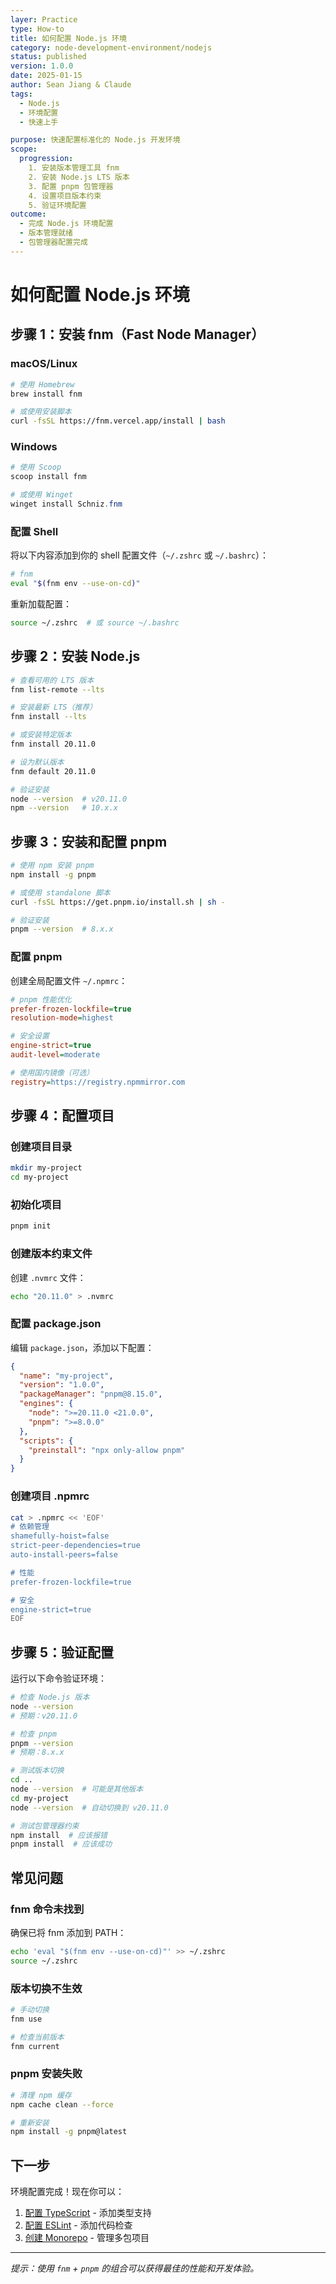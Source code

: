 ```yaml
---
layer: Practice
type: How-to
title: 如何配置 Node.js 环境
category: node-development-environment/nodejs
status: published
version: 1.0.0
date: 2025-01-15
author: Sean Jiang & Claude
tags:
  - Node.js
  - 环境配置
  - 快速上手

purpose: 快速配置标准化的 Node.js 开发环境
scope:
  progression:
    1. 安装版本管理工具 fnm
    2. 安装 Node.js LTS 版本
    3. 配置 pnpm 包管理器
    4. 设置项目版本约束
    5. 验证环境配置
outcome:
  - 完成 Node.js 环境配置
  - 版本管理就绪
  - 包管理器配置完成
---
```


# 如何配置 Node.js 环境

## 步骤 1：安装 fnm（Fast Node Manager）

### macOS/Linux

```bash
# 使用 Homebrew
brew install fnm

# 或使用安装脚本
curl -fsSL https://fnm.vercel.app/install | bash
```

### Windows

```powershell
# 使用 Scoop
scoop install fnm

# 或使用 Winget
winget install Schniz.fnm
```

### 配置 Shell

将以下内容添加到你的 shell 配置文件（`~/.zshrc` 或 `~/.bashrc`）：

```bash
# fnm
eval "$(fnm env --use-on-cd)"
```

重新加载配置：

```bash
source ~/.zshrc  # 或 source ~/.bashrc
```

## 步骤 2：安装 Node.js

```bash
# 查看可用的 LTS 版本
fnm list-remote --lts

# 安装最新 LTS（推荐）
fnm install --lts

# 或安装特定版本
fnm install 20.11.0

# 设为默认版本
fnm default 20.11.0

# 验证安装
node --version  # v20.11.0
npm --version   # 10.x.x
```

## 步骤 3：安装和配置 pnpm

```bash
# 使用 npm 安装 pnpm
npm install -g pnpm

# 或使用 standalone 脚本
curl -fsSL https://get.pnpm.io/install.sh | sh -

# 验证安装
pnpm --version  # 8.x.x
```

### 配置 pnpm

创建全局配置文件 `~/.npmrc`：

```ini
# pnpm 性能优化
prefer-frozen-lockfile=true
resolution-mode=highest

# 安全设置
engine-strict=true
audit-level=moderate

# 使用国内镜像（可选）
registry=https://registry.npmmirror.com
```

## 步骤 4：配置项目

### 创建项目目录

```bash
mkdir my-project
cd my-project
```

### 初始化项目

```bash
pnpm init
```

### 创建版本约束文件

创建 `.nvmrc` 文件：

```bash
echo "20.11.0" > .nvmrc
```

### 配置 package.json

编辑 `package.json`，添加以下配置：

```json
{
  "name": "my-project",
  "version": "1.0.0",
  "packageManager": "pnpm@8.15.0",
  "engines": {
    "node": ">=20.11.0 <21.0.0",
    "pnpm": ">=8.0.0"
  },
  "scripts": {
    "preinstall": "npx only-allow pnpm"
  }
}
```

### 创建项目 .npmrc

```bash
cat > .npmrc << 'EOF'
# 依赖管理
shamefully-hoist=false
strict-peer-dependencies=true
auto-install-peers=false

# 性能
prefer-frozen-lockfile=true

# 安全
engine-strict=true
EOF
```

## 步骤 5：验证配置

运行以下命令验证环境：

```bash
# 检查 Node.js 版本
node --version
# 预期：v20.11.0

# 检查 pnpm
pnpm --version
# 预期：8.x.x

# 测试版本切换
cd ..
node --version  # 可能是其他版本
cd my-project
node --version  # 自动切换到 v20.11.0

# 测试包管理器约束
npm install  # 应该报错
pnpm install  # 应该成功
```

## 常见问题

### fnm 命令未找到

确保已将 fnm 添加到 PATH：

```bash
echo 'eval "$(fnm env --use-on-cd)"' >> ~/.zshrc
source ~/.zshrc
```

### 版本切换不生效

```bash
# 手动切换
fnm use

# 检查当前版本
fnm current
```

### pnpm 安装失败

```bash
# 清理 npm 缓存
npm cache clean --force

# 重新安装
npm install -g pnpm@latest
```

## 下一步

环境配置完成！现在你可以：

1. [配置 TypeScript](../typescript/how-to-setup-typescript.md) - 添加类型支持
2. [配置 ESLint](../linting/how-to-setup-eslint.md) - 添加代码检查
3. [创建 Monorepo](../monorepo/how-to-create-monorepo.md) - 管理多包项目

---

*提示：使用 `fnm` + `pnpm` 的组合可以获得最佳的性能和开发体验。*
